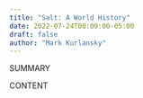 ```yaml
---
title: "Salt: A World History"
date: 2022-07-24T00:00:00-05:00
draft: false
author: "Mark Kurlansky"
---
```


SUMMARY

<!--more-->

CONTENT
